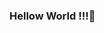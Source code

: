 ### Hellow World !!!👋

<!--
**lakpa243/lakpa243** is a ✨ _special_ ✨ repository because its `README.md` (this file) appears on your GitHub profile.


- 🔭 I’m currently working on React Project
- 🌱 I’m currently learning React, Express, Nodejs, and Redux
- 👯 I’m always look forward to collaborate on React based Project 
- 📫 How to reach me: lakpa243@gmail.com
-->
